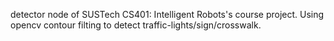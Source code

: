 detector node of SUSTech CS401: Intelligent Robots's course project. Using opencv contour filting to detect traffic-lights/sign/crosswalk.
